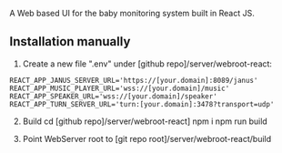 A Web based UI for the baby monitoring system built in React JS.

## Installation manually

1) Create a new file ".env" under [github repo]/server/webroot-react:
~~~terminal
REACT_APP_JANUS_SERVER_URL='https://[your.domain]:8089/janus'
REACT_APP_MUSIC_PLAYER_URL='wss://[your.domain]/music'
REACT_APP_SPEAKER_URL='wss://[your.domain]/speaker'
REACT_APP_TURN_SERVER_URL='turn:[your.domain]:3478?transport=udp'
~~~

2) Build
cd [github repo]/server/webroot-react]
npm i
npm run build

3) Point WebServer root to 
[git repo root]/server/webroot-react/build


